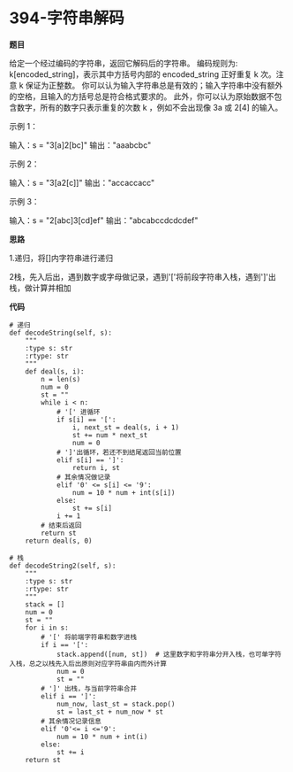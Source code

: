 # 394-字符串解码

**题目**

给定一个经过编码的字符串，返回它解码后的字符串。
编码规则为: k[encoded_string]，表示其中方括号内部的 encoded_string 正好重复 k 次。注意 k 保证为正整数。
你可以认为输入字符串总是有效的；输入字符串中没有额外的空格，且输入的方括号总是符合格式要求的。
此外，你可以认为原始数据不包含数字，所有的数字只表示重复的次数 k ，例如不会出现像 3a 或 2[4] 的输入。

示例 1：

输入：s = "3[a]2[bc]"
输出："aaabcbc"

示例 2：

输入：s = "3[a2[c]]"
输出："accaccacc"

示例 3：

输入：s = "2[abc]3[cd]ef"
输出："abcabccdcdcdef"

**思路**

1.递归，将[]内字符串进行递归

2栈，先入后出，遇到数字或字母做记录，遇到'['将前段字符串入栈，遇到']'出栈，做计算并相加

**代码**
~~~
# 递归
def decodeString(self, s):
    """
    :type s: str
    :rtype: str
    """
    def deal(s, i):
        n = len(s)
        num = 0
        st = ""
        while i < n:
            # '[' 进循环
            if s[i] == '[':
                i, next_st = deal(s, i + 1)
                st += num * next_st
                num = 0
            # ']'出循环，若还不到结尾返回当前位置
            elif s[i] == ']':
                return i, st
            # 其余情况做记录
            elif '0' <= s[i] <= '9':
                num = 10 * num + int(s[i])
            else:
                st += s[i] 
            i += 1 
        # 结束后返回
        return st
    return deal(s, 0)

# 栈
def decodeString2(self, s):
    """
    :type s: str
    :rtype: str
    """
    stack = []
    num = 0
    st = ""
    for i in s:
        # '[' 将前端字符串和数字进栈
        if i == '[':
            stack.append([num, st])  # 这里数字和字符串分开入栈，也可单字符入栈，总之以栈先入后出原则对应字符串由内而外计算
            num = 0
            st = ""
        # ']' 出栈，与当前字符串合并
        elif i == ']':
            num_now, last_st = stack.pop()
            st = last_st + num_now * st
        # 其余情况记录信息
        elif '0'<= i <='9':
            num = 10 * num + int(i)
        else:
            st += i
    return st
~~~
